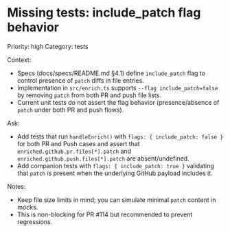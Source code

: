 # Missing tests: include_patch flag behavior

Priority: high
Category: tests

Context:
- Specs (docs/specs/README.md §4.1) define `include_patch` flag to control presence of `patch` diffs in file entries.
- Implementation in `src/enrich.ts` supports `--flag include_patch=false` by removing `patch` from both PR and push file lists.
- Current unit tests do not assert the flag behavior (presence/absence of `patch` under both PR and push flows).

Ask:
- Add tests that run `handleEnrich()` with `flags: { include_patch: false }` for both PR and Push cases and assert that `enriched.github.pr.files[*].patch` and `enriched.github.push.files[*].patch` are absent/undefined.
- Add companion tests with `flags: { include_patch: true }` validating that `patch` is present when the underlying GitHub payload includes it.

Notes:
- Keep file size limits in mind; you can simulate minimal `patch` content in mocks.
- This is non-blocking for PR #114 but recommended to prevent regressions.
